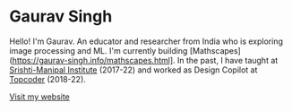 # Gaurav Singh

Hello! I'm Gaurav. An educator and researcher from India who is exploring image processing and ML. I'm currently building [Mathscapes](https://gaurav-singh.info/mathscapes.html]. In the past, I have taught at [Srishti-Manipal Institute](https://srishtimanipalinstitute.in) (2017-22) and worked as Design Copilot at [Topcoder](https://topcoder.com) (2018-22).

[Visit my website](https://gaurav-singh.info)
